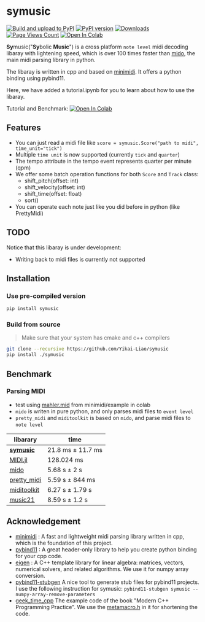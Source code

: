# symusic
[![Build and upload to PyPI](https://github.com/Yikai-Liao/symusic/actions/workflows/wheel.yml/badge.svg?branch=main)](https://github.com/Yikai-Liao/symusic/actions/workflows/wheel.yml) [![PyPI version](https://badge.fury.io/py/symusic.svg)](https://badge.fury.io/py/symusic) [![Downloads](https://static.pepy.tech/badge/symusic)](https://pepy.tech/project/symusic) [![Page Views Count](https://badges.toozhao.com/badges/01HGE1345YAKN4YV7WF0JRKZJK/blue.svg)](https://badges.toozhao.com/stats/01HGE1345YAKN4YV7WF0JRKZJK "Get your own page views count badge on badges.toozhao.com") <a target="_blank" href="https://colab.research.google.com/github/Yikai-Liao/symusic/blob/main/tutorial.ipynb">
  <img src="https://colab.research.google.com/assets/colab-badge.svg" alt="Open In Colab"/>
</a>

**Sy**music("**Sy**bolic **Music**") is a cross platform `note level` midi decoding libaray with lightening speed, which is over 100 times faster than [mido](https://github.com/mido/mido), the main midi parsing library in python.

The libaray is written in cpp and based on [minimidi](https://github.com/lzqlzzq/minimidi/tree/main). It offers a python binding using pybind11.

Here, we have added a tutorial.ipynb for you to learn about how to use the libaray. 

Tutorial and Benchmark: <a target="_blank" href="https://colab.research.google.com/github/Yikai-Liao/symusic/blob/main/tutorial.ipynb">
  <img src="https://colab.research.google.com/assets/colab-badge.svg" alt="Open In Colab"/>
</a>

## Features

* You can just read a midi file like `score = symusic.Score("path to midi", time_unit="tick")`
* Multiple `time unit` is now supported (currently `tick` and `quarter`)
* The tempo attribute in the tempo event represents quarter per minute (qpm)
* We offer some batch operation functions for both `Score` and `Track` class:
  * shift_pitch(offset: int)
  * shift_velocity(offset: int)
  * shift_time(offset: float)
  * sort()
* You can operate each note just like you did before in python (like PrettyMidi)


## TODO

Notice that this libaray is under development:

* Writing back to midi files is currently not supported

## Installation
### Use pre-compiled version
```bash
pip install symusic
```

### Build from source
> Make sure that your system has cmake and c++ compilers

```bash
git clone --recursive https://github.com/Yikai-Liao/symusic
pip install ./symusic
```

## Benchmark
### Parsing MIDI

* test using [mahler.mid](https://github.com/lzqlzzq/minimidi/blob/main/example/mahler.mid) from minimidi/example in colab
* `mido` is writen in pure python, and only parses midi files to `event level`
* `pretty_midi` and `miditoolkit` is based on `mido`, and parse midi files to `note level`

|libarary| time |
| -- | -- |
|[**symusic**](https://github.com/Yikai-Liao/symusic)|21.8 ms ± 11.7 ms|
|[MIDI.jl](https://github.com/JuliaMusic/MIDI.jl)|128.024 ms|
|[mido](https://github.com/mido/mido)|5.68 s ± 2 s|
|[pretty_midi](https://github.com/craffel/pretty-midi)|5.59 s ± 844 ms|
|[miditoolkit](https://github.com/YatingMusic/miditoolkit)|6.27 s ± 1.79 s|
|[music21](https://github.com/cuthbertLab/music21)|8.59 s ± 1.2 s|

## Acknowledgement

* [minimidi](https://github.com/lzqlzzq/minimidi/tree/main) : A fast and lightweight midi parsing library written in cpp, which is the foundation of this project.
* [pybind11](https://github.com/pybind/pybind11) : A great header-only library to help you create python binding for your cpp code.
* [eigen](https://eigen.tuxfamily.org/index.php?title=Main_Page) : A C++ template library for linear algebra: matrices, vectors, numerical solvers, and related algorithms. We use it for numpy array conversion.
* [pybind11-stubgen](https://github.com/sizmailov/pybind11-stubgen) A nice tool to generate stub files for pybind11 projects. I use the following instruction for symusic: `pybind11-stubgen symusic --numpy-array-remove-parameters`
* [geek_time_cpp](https://github.com/adah1972/geek_time_cpp/tree/master) The example code of the book "Modern C++ Programming Practice". We use the [metamacro.h](https://github.com/adah1972/geek_time_cpp/blob/master/40/metamacro.h#L1-L622) in it for shortening the code.

  